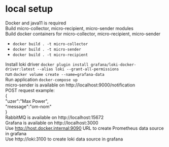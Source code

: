  # local setup
 Docker and java11 is required  
 Build micro-collector, micro-recipient, micro-sender modules     
 Build docker containers for micro-collector, micro-recipient, micro-sender
   - `docker build . -t micro-collector`
   - `docker build . -t micro-sender`
   - `docker build . -t micro-recipient`

 Install loki driver `docker plugin install grafana/loki-docker-driver:latest --alias loki --grant-all-permissions`  
 run `docker volume create --name=grafana-data`  
 Run application `docker-compose up`    
 micro-sender is available on http://localhost:9000/notification  
 POST request example:  
 {  
 "uzer":"Max Power",  
 "message":"om-nom"  
 }  
 RabbitMQ is available on http://localhost:15672    
 Grafana is available on http://localhost:3000  
 Use http://host.docker.internal:9090 URL to create Prometheus data source in grafana  
 Use http://loki:3100 to create loki data source in grafana 